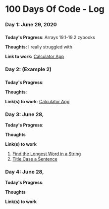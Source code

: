 # 100 Days Of Code - Log

### Day 1: June 29, 2020 
##### 

**Today's Progress**: Arrays 19.1-19.2 zybooks

**Thoughts:** I really struggled with 

**Link to work:** [Calculator App](http://www.example.com)

### Day 2:  (Example 2)
##### 

**Today's Progress**: 

**Thoughts**: 

**Link(s) to work**: [Calculator App](http://www.example.com)


### Day 3: June 28, 

**Today's Progress**: 

**Thoughts** 

**Link(s) to work**
1. [Find the Longest Word in a String](https://www.freecodecamp.com/challenges/find-the-longest-word-in-a-string)
2. [Title Case a Sentence](https://www.freecodecamp.com/challenges/title-case-a-sentence)


### Day 4: June 28, 

**Today's Progress**: 

**Thoughts** 

**Link(s) to work**
